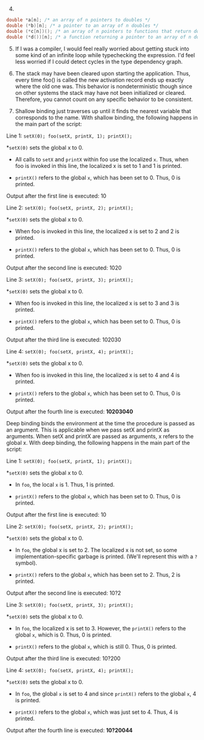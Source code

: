 4)
```c
double *a[n]; /* an array of n pointers to doubles */
double (*b)[n]; /* a pointer to an array of n doubles */
double (*c[n])(); /* an array of n pointers to functions that return doubles */
double (*d())[n]; /* a function returning a pointer to an array of n doubles */
```
5) If I was a compiler, I would feel really worried about getting stuck into some kind of an infinite loop while
typechecking the expression. I'd feel less worried if I could detect cycles in the type dependency graph.

7) The stack may have been cleared upon starting the application. Thus, every time foo() is called the
new activation record ends up exactly where the old one was. This behavior is nondeterministic though since
on other systems the stack may have not been initialized or cleared. Therefore, you cannot count on any
specific behavior to be consistent.

8) Shallow binding just traverses up until it finds the nearest variable that corresponds to the name. With shallow binding, the following happens in the main part of the script:

Line 1:
`setX(0); foo(setX, printX, 1); printX();`

*`setX(0)` sets the global x to 0.

* All calls to `setX` and `printX` within foo use the localized `x`. Thus, when foo is invoked in this line, the localized x is set to 1 and 1 is printed.

* `printX()` refers to the global `x`, which has been set to 0. Thus, 0 is printed.

Output after the first line is executed: 10

Line 2:
`setX(0); foo(setX, printX, 2); printX();`

*`setX(0)` sets the global x to 0.

* When foo is invoked in this line, the localized x is set to 2 and 2 is printed.

* `printX()` refers to the global `x`, which has been set to 0. Thus, 0 is printed.

Output after the second line is executed: 1020

Line 3:
`setX(0); foo(setX, printX, 3); printX();`

*`setX(0)` sets the global x to 0.

* When foo is invoked in this line, the localized x is set to 3 and 3 is printed.

* `printX()` refers to the global `x`, which has been set to 0. Thus, 0 is printed.

Output after the third line is executed: 102030

Line 4:
`setX(0); foo(setX, printX, 4); printX();`

*`setX(0)` sets the global x to 0.

* When foo is invoked in this line, the localized x is set to 4 and 4 is printed.

* `printX()` refers to the global `x`, which has been set to 0. Thus, 0 is printed.

Output after the fourth line is executed: **10203040**


Deep binding binds the environment at the time the procedure is passed as an argument. This is applicable when we pass setX and printX as arguments. When setX and printX are passed as arguments, x refers to the global x. With deep binding, the following happens in the main part of the script:

Line 1:
`setX(0); foo(setX, printX, 1); printX();`

*`setX(0)` sets the global x to 0.

* In `foo`, the local `x` is 1. Thus, 1 is printed.

* `printX()` refers to the global `x`, which has been set to 0. Thus, 0 is printed.

Output after the first line is executed: 10

Line 2:
`setX(0); foo(setX, printX, 2); printX();`

*`setX(0)` sets the global x to 0.

* In `foo`, the global x is set to 2. The localized x is not set, so some implementation-specific garbage is printed. (We'll represent this with a `?` symbol).

* `printX()` refers to the global `x`, which has been set to 2. Thus, 2 is printed.

Output after the second line is executed: 10?2

Line 3:
`setX(0); foo(setX, printX, 3); printX();`

*`setX(0)` sets the global x to 0.

* In `foo`, the localized x is set to 3. However, the `printX()` refers to the global `x`, which is 0. Thus, 0 is printed.

* `printX()` refers to the global `x`, which is still 0. Thus, 0 is printed.

Output after the third line is executed: 10?200

Line 4:
`setX(0); foo(setX, printX, 4); printX();`

*`setX(0)` sets the global x to 0.

* In `foo`, the global `x` is set to 4 and since `printX()` refers to the global `x`, 4 is printed.

* `printX()` refers to the global `x`, which was just set to 4. Thus, 4 is printed.

Output after the fourth line is executed: **10?20044**
